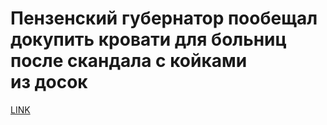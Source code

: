 # Пензенский губернатор пообещал докупить кровати для больниц после скандала с койками из досок 



[LINK](https://varlamov.ru/3268370.html)